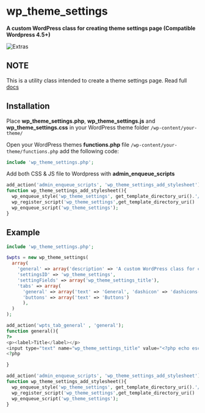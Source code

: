 # wp_theme_settings
**A custom WordPress class for creating theme settings page (Compatible Wordpress 4.5+)**

![Extras](http://i.imgur.com/UI3WnJk.png)

NOTE
----
This is a utility class intended to create a theme settings page. Read full [docs](http://wpts.nexxoz.com)

Installation
------------
Place **wp_theme_settings.php**, **wp_theme_settings.js** and **wp_theme_settings.css**  in your WordPress theme folder `/wp-content/your-theme/`

Open your WordPress themes **functions.php** file  `/wp-content/your-theme/functions.php` add the following code:

```php
include 'wp_theme_settings.php';
```

Add both CSS & JS file to Wordpress with **admin_enqueue_scripts**

```php
add_action('admin_enqueue_scripts', 'wp_theme_settings_add_stylesheet');
function wp_theme_settings_add_stylesheet(){
  wp_enqueue_style('wp_theme_settings', get_template_directory_uri().'/wp_theme_settings.css');
  wp_register_script('wp_theme_settings',get_template_directory_uri() . '/wp_theme_settings.js', array('jquery'));
  wp_enqueue_script('wp_theme_settings');
}
```



Example
------------
```php
include 'wp_theme_settings.php';

$wpts = new wp_theme_settings(
  array(
    'general' => array('description' => 'A custom WordPress class for creating theme settings page'),
    'settingsID' => 'wp_theme_settings',
    'settingFields' => array('wp_theme_settings_title'), 
    'tabs' => array(
      'general' => array('text' => 'General', 'dashicon' => 'dashicons-admin-generic' ),
      'buttons' => array('text' => 'Buttons')
      ),
  )
);

add_action('wpts_tab_general' , 'general');
function general(){
?>
<p><label>Title</label></p>
<input type="text" name="wp_theme_settings_title" value="<?php echo esc_attr( get_option('wp_theme_settings_title') ); ?>" />
<?php

}

add_action('admin_enqueue_scripts', 'wp_theme_settings_add_stylesheet');
function wp_theme_settings_add_stylesheet(){
  wp_enqueue_style('wp_theme_settings', get_template_directory_uri().'/wp_theme_settings.css');
  wp_register_script('wp_theme_settings',get_template_directory_uri() . '/wp_theme_settings.js', array('jquery'));
  wp_enqueue_script('wp_theme_settings');
}
```